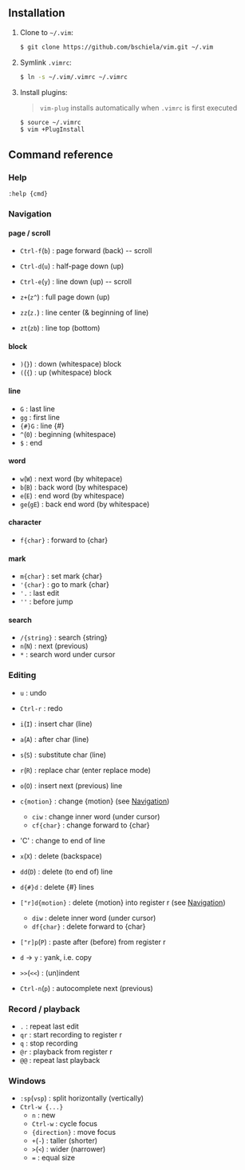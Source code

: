 Installation
------------
1. Clone to `~/.vim`:
   ```sh
   $ git clone https://github.com/bschiela/vim.git ~/.vim
   ```
2. Symlink `.vimrc`:
   ```sh
   $ ln -s ~/.vim/.vimrc ~/.vimrc
   ```
3. Install plugins:
   > `vim-plug` installs automatically when `.vimrc` is first executed
   ```sh
   $ source ~/.vimrc
   $ vim +PlugInstall
   ```

Command reference
-----------------
### Help
`:help {cmd}`


### Navigation

#### page / scroll
- `Ctrl-f`(`b`) : page forward (back) -- scroll
- `Ctrl-d`(`u`) : half-page down (up)
- `Ctrl-e`(`y`) : line down (up) -- scroll

- `z+`(`z^`)    : full page down (up)
- `zz`(`z.`)    : line center (& beginning of line)
- `zt`(`zb`)    : line top (bottom)

#### block
- `)`(`}`) : down (whitespace) block
- `(`(`{`) : up (whitespace) block

#### line
- `G`      : last line
- `gg`     : first line
- `{#}G`   : line {#}
- `^`(`0`) : beginning (whitespace)
- `$`      : end

#### word
- `w`(`W`)   : next word (by whitepace)
- `b`(`B`)   : back word (by whitespace)
- `e`(`E`)   : end word (by whitespace) 
- `ge`(`gE`) : back end word (by whitespace)

#### character
- `f{char}` : forward to {char}

#### mark
- `m{char}` : set mark {char}
- `'{char}` : go to mark {char}
- `'.`      : last edit
- `''`      : before jump

#### search
- `/{string}`  : search {string}
- `n`(`N`)     : next (previous)
- `*`          : search word under cursor


### Editing
- `u`      : undo
- `Ctrl-r` : redo

- `i`(`I`)      : insert char (line)
- `a`(`A`)      : after char (line)
- `s`(`S`)      : substitute char (line)
- `r`(`R`)      : replace char (enter replace mode)
- `o`(`O`)      : insert next (previous) line
- `c{motion}`   : change {motion} (see [Navigation](#navigation))
  - `ciw`       : change inner word (under cursor)
  - `cf{char}`  : change forward to {char}
- 'C'           : change to end of line

- `x`(`X`)         : delete (backspace)
- `dd`(`D`)        : delete (to end of) line
- `d{#}d`          : delete {#} lines
- `["r]d{motion}`  : delete {motion} into register r
                     (see [Navigation](#navigation))
  - `diw`          : delete inner word (under cursor)
  - `df{char}`     : delete forward to {char}
- `["r]p`(`P`)     : paste after (before) from register r
- `d` &rarr; `y`   : yank, i.e. copy

- `>>`(`<<`) : (un)indent

- `Ctrl-n`(`p`) : autocomplete next (previous)

### Record / playback
- `.`  : repeat last edit
- `qr` : start recording to register r
- `q`  : stop recording
- `@r` : playback from register r
- `@@` : repeat last playback


### Windows
- `:sp`(`vsp`)    : split horizontally (vertically)
- `Ctrl-w {...}`
  - `n`           : new
  - `Ctrl-w`      : cycle focus
  - `{direction}` : move focus
  - `+`(`-`)      : taller (shorter)
  - `>`(`<`)      : wider (narrower)
  - `=`           : equal size
